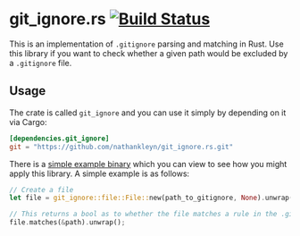 # git_ignore.rs [![Build Status](https://travis-ci.org/nathankleyn/git_ignore.rs.svg)](https://travis-ci.org/nathankleyn/git_ignore.rs)

This is an implementation of `.gitignore` parsing and matching in Rust. Use this library if you want to check whether a given path would be excluded by a `.gitignore` file.

## Usage

The crate is called `git_ignore` and you can use it simply by depending on it via Cargo:

```toml
[dependencies.git_ignore]
git = "https://github.com/nathankleyn/git_ignore.rs.git"
```

There is a [simple example binary](/src/bin/git_ignore.rs) which you can view to see how you might apply this library. A simple example is as follows:

```rust
// Create a file
let file = git_ignore::file::File::new(path_to_gitignore, None).unwrap();

// This returns a bool as to whether the file matches a rule in the .gitignore file.
file.matches(&path).unwrap();
```
